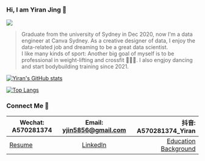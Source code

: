 ### Hi, I am Yiran Jing 🌸 
![](https://komarev.com/ghpvc/?username=YiranJing&color=orange)

> Graduate from the university of Sydney in Dec 2020, now I'm a data engineer at Canva Sydney. As a creative designer of data, I enjoy the data-related job and dreaming to be a great data scientist. </br>
> I like many kinds of sport: Another big goal of myself is to be professional in weight-lifting and crossfit 🏋🏻‍♀️. I also engjoy dancing and start bodybuilding training since 2021. 

[![Yiran's GitHub stats](https://github-readme-stats.vercel.app/api?username=YiranJing&hide=contribs,prs,issues&show_icons=true&theme=tokyonight)](https://github.com/anuraghazra/github-readme-stats)


[![Top Langs](https://github-readme-stats.vercel.app/api/top-langs/?username=YiranJing&layout=compact)](https://github.com/anuraghazra/github-readme-stats)


### Connect Me 📩
| Wechat: A570281374  | Email: yjin5856@gmail.com  | 抖音: A570281374_Yiran |
| ------------- |:-------------:| -----:|
| [Resume](https://github.com/YiranJing/YiranJing/blob/master/Resume_Yiran.pdf)  | [LinkedIn](https://www.linkedin.com/in/yiranjing/) | [Education Background]() |
